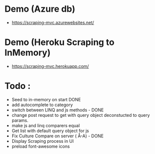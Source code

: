# Demo (Azure db)
- https://scraping-mvc.azurewebsites.net/

# Demo (Heroku Scraping to InMemory)
- https://scraping-mvc.herokuapp.com/

# Todo :
- Seed to in-memory on start DONE
- add autocomplete to category
- switch between LINQ and js methods - DONE
- change post request to get with query object deconstucted to query params.
- make js and linq comparers equal
- Get list with default query object for js
- Fix Culture Compare on server ( Å-A) - DONE
- Display Scraping process in UI
- preload font-awesome icons
  